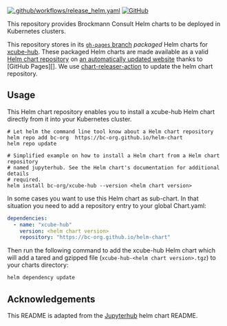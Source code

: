 [![.github/workflows/release_helm.yaml](https://github.com/bc-org/helm-chart/actions/workflows/release_helm.yaml/badge.svg)](https://github.com/bc-org/helm-chart/actions/workflows/release_helm.yaml)
[![GitHub](https://img.shields.io/badge/issue_tracking-github-blue?logo=github)](https://github.com/jupyterhub/helm-chart/issues)


This repository provides Brockmann Consult Helm charts to be deployed in Kubernetes clusters. 

This repository stores in its [`gh-pages`
branch](https://github.com/bc-org/helm-chart/tree/gh-pages) _packaged_ Helm
charts for [xcube-hub](https://github.com/bcdev/xcube-hub). These packaged Helm
charts are made available as a valid [Helm chart
repository](https://helm.sh/docs/chart_repository/) on [an automatically updated
website](https://bc-org.github.io/helm-chart/) thanks to [GitHub Pages][].
We use [chart-releaser-action](https://github.com/helm/chart-releaser-action) to
update the helm chart repository.


## Usage

This Helm chart repository enables you to install a xcube-hub Helm chart directly from it
into your Kubernetes cluster.

```shell
# Let helm the command line tool know about a Helm chart repository
helm repo add bc-org  https://bc-org.github.io/helm-chart
helm repo update

# Simplified example on how to install a Helm chart from a Helm chart repository
# named jupyterhub. See the Helm chart's documentation for additional details
# required.
helm install bc-org/xcube-hub --version <helm chart version>
```

In some cases you want to use this Helm chart as sub-chart. In that situation you need to
add a repository entry to your global Chart.yaml:

```yaml
dependencies:
  - name: "xcube-hub"
    version: <helm chart version>
    repository: "https://bc-org.github.io/helm-chart"
```

Then run the following command to add the xcube-hub Helm chart which will add a tared and gzipped file
(`xcube-hub-<helm chart version>.tgz`) to your charts directory:

```bash
helm dependency update
```

## Acknowledgements

This README is adapted from the [Jupyterhub](https://github.com/jupyterhub/helm-chart) helm chart README.
